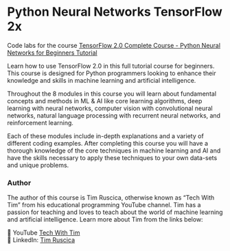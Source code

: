 # Python Neural Networks TensorFlow 2x

Code labs for the course [TensorFlow 2.0 Complete Course - Python Neural Networks for Beginners Tutorial](https://www.youtube.com/watch?v=tPYj3fFJGjk)

Learn how to use TensorFlow 2.0 in this full tutorial course for beginners. This course is designed for Python programmers looking to enhance their knowledge and skills in machine learning and artificial intelligence. 

Throughout the 8 modules in this course you will learn about fundamental concepts and methods in ML & AI like core learning algorithms, deep learning with neural networks, computer vision with convolutional neural networks, natural language processing with recurrent neural networks, and reinforcement learning.

Each of these modules include in-depth explanations and a variety of different coding examples. After completing this course you will have a thorough knowledge of the core techniques in machine learning and AI and have the skills necessary to apply these techniques to your own data-sets and unique problems.

### Author
The author of this course is Tim Ruscica, otherwise known as “Tech With Tim” from his educational programming YouTube channel. Tim has a passion for teaching and loves to teach about the world of machine learning and artificial intelligence. Learn more about Tim from the links below:

🔗 YouTube [Tech With Tim](https://www.youtube.com/channel/UC4JX40jDee_tINbkjycV4Sg)  
🔗 LinkedIn: [Tim Ruscica](https://www.linkedin.com/in/tim-ruscica/)
